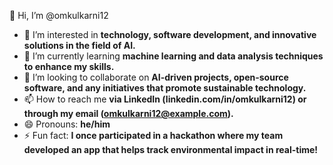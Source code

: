 
👋 Hi, I’m @omkulkarni12  
- 👀 I’m interested in **technology, software development, and innovative solutions in the field of AI.**  
- 🌱 I’m currently learning **machine learning and data analysis techniques to enhance my skills.**  
- 💞️ I’m looking to collaborate on **AI-driven projects, open-source software, and any initiatives that promote sustainable technology.**  
- 📫 How to reach me **via LinkedIn (linkedin.com/in/omkulkarni12) or through my email (omkulkarni12@example.com).**  
- 😄 Pronouns: **he/him**  
- ⚡ Fun fact: **I once participated in a hackathon where my team developed an app that helps track environmental impact in real-time!**


<!---
omkulkarni12/omkulkarni12 is a ✨ special ✨ repository because its `README.md` (this file) appears on your GitHub profile.
You can click the Preview link to take a look at your changes.
--->
